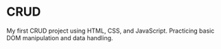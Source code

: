 # CRUD
My first CRUD project using HTML, CSS, and JavaScript. Practicing basic DOM manipulation and data handling.
